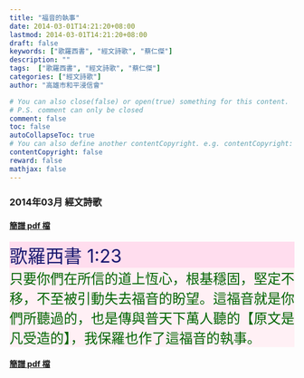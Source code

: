 ```yaml
---
title: "福音的執事"
date: 2014-03-01T14:21:20+08:00
lastmod: 2014-03-01T14:21:20+08:00
draft: false
keywords: ["歌羅西書", "經文詩歌", "蔡仁傑"]
description: ""
tags:  ["歌羅西書", "經文詩歌", "蔡仁傑"]
categories: ["經文詩歌"]
author: "高雄市和平浸信會"

# You can also close(false) or open(true) something for this content.
# P.S. comment can only be closed
comment: false
toc: false
autoCollapseToc: true
# You can also define another contentCopyright. e.g. contentCopyright: "This is another copyright."
contentCopyright: false
reward: false
mathjax: false
---
```


### 2014年03月 經文詩歌

#### [簡譜 pdf 檔](/pdf-h/h201403.pdf "福音的執事")

<div style="background-color:#FFDDEE"><font size="6", color="#191970">
歌羅西書 1:23
</font>
</div>

<div style="background-color:#FFF0F5"><font size="5", color="#006400">
只要你們在所信的道上恆心，根基穩固，堅定不移，不至被引動失去福音的盼望。這福音就是你們所聽過的，也是傳與普天下萬人聽的【原文是凡受造的】，我保羅也作了這福音的執事。
</font>
</div>

#### [簡譜 pdf 檔](/pdf-h/h201403.pdf "福音的執事")